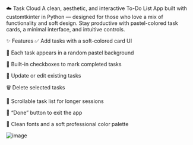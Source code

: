 ☁️ Task Cloud
A clean, aesthetic, and interactive To-Do List App built with customtkinter in Python — designed for those who love a mix of functionality and soft design.
Stay productive with pastel-colored task cards, a minimal interface, and intuitive controls.

✨ Features
✅ Add tasks with a soft-colored card UI

🎨 Each task appears in a random pastel background

🔘 Built-in checkboxes to mark completed tasks

📝 Update or edit existing tasks

🗑️ Delete selected tasks

📜 Scrollable task list for longer sessions

🚪 “Done” button to exit the app

🧠 Clean fonts and a soft professional color palette

![image](https://github.com/user-attachments/assets/204e7acc-4cfb-4331-b9ed-bbae6457d300)
